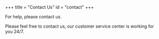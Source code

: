 +++
title = "Contact Us"
id = "contact"
+++

For help, please contact us.



Please feel free to contact us, our customer service center is working for you 24/7.
